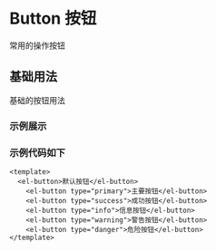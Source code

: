 # Button 按钮
常用的操作按钮
## 基础用法
基础的按钮用法
<!-- 两种编写文档的方式
1.不带js的代码可直接在markdown中用vue语法写组件
1.复杂的代码需要在componets目录下写一个vue组件，然后在markdown中引入 -->

### 示例展示
<!-- 第一种方式： -->
<template>
  <div>
    <el-button>默认按钮</el-button>
    <el-button type="primary">主要按钮</el-button>
    <el-button type="success">成功按钮</el-button>
    <el-button type="info">信息按钮</el-button>
    <el-button type="warning">警告按钮</el-button>
    <el-button type="danger">危险按钮</el-button>
  </div>
</template>

<!-- 第二种方式 -->
<button-demo /> 



###  示例代码如下
```
<template>
  <el-button>默认按钮</el-button>
    <el-button type="primary">主要按钮</el-button>
    <el-button type="success">成功按钮</el-button>
    <el-button type="info">信息按钮</el-button>
    <el-button type="warning">警告按钮</el-button>
    <el-button type="danger">危险按钮</el-button>
</template>
```



